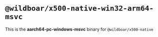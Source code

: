 # `@wildboar/x500-native-win32-arm64-msvc`

This is the **aarch64-pc-windows-msvc** binary for `@wildboar/x500-native`

